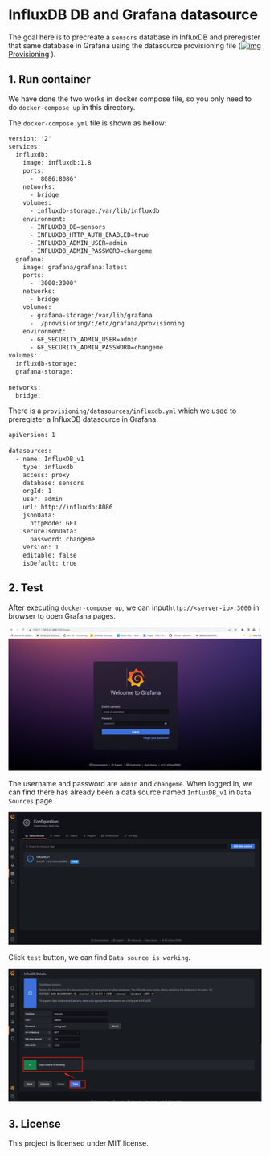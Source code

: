 # InfluxDB DB and Grafana datasource

The goal here is to precreate a `sensors` database in InfluxDB  and preregister that same database in Grafana using the datasource provisioning file ([![img](https://grafana.com/static/assets/img/fav32.png)Provisioning](https://grafana.com/docs/grafana/latest/administration/provisioning/) ).

## 1. Run container

We have done the two works in docker compose file, so you only need to do `docker-compose up` in this directory.

The  `docker-compose.yml` file is shown as bellow:

```
version: '2'
services:
  influxdb:
    image: influxdb:1.8
    ports:
      - '8086:8086'
    networks:
      - bridge 
    volumes:
      - influxdb-storage:/var/lib/influxdb
    environment:
      - INFLUXDB_DB=sensors
      - INFLUXDB_HTTP_AUTH_ENABLED=true
      - INFLUXDB_ADMIN_USER=admin
      - INFLUXDB_ADMIN_PASSWORD=changeme
  grafana:
    image: grafana/grafana:latest
    ports:
      - '3000:3000'
    networks:
      - bridge 
    volumes:
      - grafana-storage:/var/lib/grafana
      - ./provisioning/:/etc/grafana/provisioning
    environment:
      - GF_SECURITY_ADMIN_USER=admin
      - GF_SECURITY_ADMIN_PASSWORD=changeme
volumes:
  influxdb-storage:
  grafana-storage:

networks:
  bridge:

```

There is a `provisioning/datasources/influxdb.yml` which we used to preregister a InfluxDB datasource in Grafana.

```
apiVersion: 1

datasources:
  - name: InfluxDB_v1
    type: influxdb
    access: proxy 
    database: sensors 
    orgId: 1
    user: admin
    url: http://influxdb:8086
    jsonData:
      httpMode: GET
    secureJsonData:
      password: changeme 
    version: 1
    editable: false
    isDefault: true

```



## 2. Test

After executing `docker-compose up`, we can input`http://<server-ip>:3000`  in browser to open Grafana pages.

![image-20220614143501203](assets/login.png)

The username and password are `admin` and `changeme`. When logged in, we can find there has already been a data source named  `InfluxDB_v1` in `Data Sources` page.

![image-20220614143717151](assets/datasource.png)

Click `test` button, we can find `Data source is working`.  

![image-20220614143745997](assets/test_datasource.png)



## 3. License

This project is licensed under MIT license.